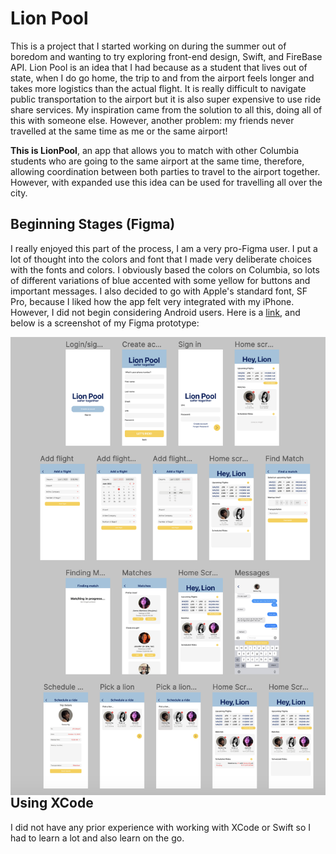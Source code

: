 # Lion Pool

This is a project that I started working on during the summer out of boredom and wanting to try exploring front-end design, Swift, and FireBase API. Lion Pool is an idea that I had because as a student that lives out of state, when I do go home, the trip to and from the airport feels longer and takes more logistics than the actual flight. It is really difficult to navigate public transportation to the airport but it is also super expensive to use ride share services. My inspiration came from the solution to all this, doing all of this with someone else. However, another problem: my friends never travelled at the same time as me or the same airport! 

**This is LionPool**, an app that allows you to match with other Columbia students who are going to the same airport at the same time, therefore, allowing coordination between both parties to travel to the airport together. However, with expanded use this idea can be used for travelling all over the city. 

## Beginning Stages (Figma) 

I really enjoyed this part of the process, I am a very pro-Figma user. I put a lot of thought into the colors and font that I made very deliberate choices with the fonts and colors. I obviously based the colors on Columbia, so lots of different variations of blue accented with some yellow for buttons and important messages. I also decided to go with Apple's standard font, SF Pro, because I liked how the app felt very integrated with my iPhone. However, I did not begin considering Android users. Here is a [link](https://www.figma.com/community/file/1208809327994709224), and below is a screenshot of my Figma prototype:  

<img src="Screenshot 2023-02-18 at 11.09.11 AM.png"
alt="Figma thingy"
style="float: left; margin-right: 10px;" />

## Using XCode

I did not have any prior experience with working with XCode or Swift so I had to learn a lot and also learn on the go. 



